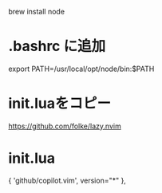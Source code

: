 
brew install node

# .bashrc に追加
export PATH=/usr/local/opt/node/bin:$PATH

# init.luaをコピー
https://github.com/folke/lazy.nvim

# init.lua
{ 'github/copilot.vim', version="*" },


